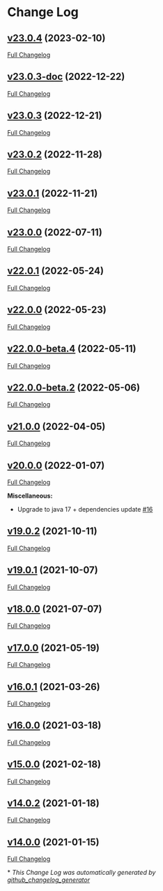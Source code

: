 # Change Log

## [v23.0.4](https://github.com/gisaia/ARLAS-permissions/tree/v23.0.4) (2023-02-10)

[Full Changelog](https://github.com/gisaia/ARLAS-permissions/compare/v23.0.3-doc...v23.0.4)

## [v23.0.3-doc](https://github.com/gisaia/ARLAS-permissions/tree/v23.0.3-doc) (2022-12-22)

[Full Changelog](https://github.com/gisaia/ARLAS-permissions/compare/v23.0.3...v23.0.3-doc)

## [v23.0.3](https://github.com/gisaia/ARLAS-permissions/tree/v23.0.3) (2022-12-21)

[Full Changelog](https://github.com/gisaia/ARLAS-permissions/compare/v23.0.2...v23.0.3)

## [v23.0.2](https://github.com/gisaia/ARLAS-permissions/tree/v23.0.2) (2022-11-28)

[Full Changelog](https://github.com/gisaia/ARLAS-permissions/compare/v23.0.1...v23.0.2)

## [v23.0.1](https://github.com/gisaia/ARLAS-permissions/tree/v23.0.1) (2022-11-21)

[Full Changelog](https://github.com/gisaia/ARLAS-permissions/compare/v23.0.0...v23.0.1)

## [v23.0.0](https://github.com/gisaia/ARLAS-permissions/tree/v23.0.0) (2022-07-11)

[Full Changelog](https://github.com/gisaia/ARLAS-permissions/compare/v22.0.1...v23.0.0)

## [v22.0.1](https://github.com/gisaia/ARLAS-permissions/tree/v22.0.1) (2022-05-24)

[Full Changelog](https://github.com/gisaia/ARLAS-permissions/compare/v22.0.0...v22.0.1)

## [v22.0.0](https://github.com/gisaia/ARLAS-permissions/tree/v22.0.0) (2022-05-23)

[Full Changelog](https://github.com/gisaia/ARLAS-permissions/compare/v22.0.0-beta.4...v22.0.0)

## [v22.0.0-beta.4](https://github.com/gisaia/ARLAS-permissions/tree/v22.0.0-beta.4) (2022-05-11)

[Full Changelog](https://github.com/gisaia/ARLAS-permissions/compare/v22.0.0-beta.2...v22.0.0-beta.4)

## [v22.0.0-beta.2](https://github.com/gisaia/ARLAS-permissions/tree/v22.0.0-beta.2) (2022-05-06)

[Full Changelog](https://github.com/gisaia/ARLAS-permissions/compare/v21.0.0...v22.0.0-beta.2)

## [v21.0.0](https://github.com/gisaia/ARLAS-permissions/tree/v21.0.0) (2022-04-05)

[Full Changelog](https://github.com/gisaia/ARLAS-permissions/compare/v20.0.0...v21.0.0)

## [v20.0.0](https://github.com/gisaia/ARLAS-permissions/tree/v20.0.0) (2022-01-07)

[Full Changelog](https://github.com/gisaia/ARLAS-permissions/compare/v19.0.2...v20.0.0)

**Miscellaneous:**

- Upgrade to java 17 + dependencies update [\#16](https://github.com/gisaia/ARLAS-permissions/issues/16)

## [v19.0.2](https://github.com/gisaia/ARLAS-permissions/tree/v19.0.2) (2021-10-11)

[Full Changelog](https://github.com/gisaia/ARLAS-permissions/compare/v19.0.1...v19.0.2)

## [v19.0.1](https://github.com/gisaia/ARLAS-permissions/tree/v19.0.1) (2021-10-07)

[Full Changelog](https://github.com/gisaia/ARLAS-permissions/compare/v18.0.0...v19.0.1)

## [v18.0.0](https://github.com/gisaia/ARLAS-permissions/tree/v18.0.0) (2021-07-07)

[Full Changelog](https://github.com/gisaia/ARLAS-permissions/compare/v17.0.0...v18.0.0)

## [v17.0.0](https://github.com/gisaia/ARLAS-permissions/tree/v17.0.0) (2021-05-19)

[Full Changelog](https://github.com/gisaia/ARLAS-permissions/compare/v16.0.1...v17.0.0)

## [v16.0.1](https://github.com/gisaia/ARLAS-permissions/tree/v16.0.1) (2021-03-26)

[Full Changelog](https://github.com/gisaia/ARLAS-permissions/compare/v16.0.0...v16.0.1)

## [v16.0.0](https://github.com/gisaia/ARLAS-permissions/tree/v16.0.0) (2021-03-18)

[Full Changelog](https://github.com/gisaia/ARLAS-permissions/compare/v15.0.0...v16.0.0)

## [v15.0.0](https://github.com/gisaia/ARLAS-permissions/tree/v15.0.0) (2021-02-18)

[Full Changelog](https://github.com/gisaia/ARLAS-permissions/compare/v14.0.2...v15.0.0)

## [v14.0.2](https://github.com/gisaia/ARLAS-permissions/tree/v14.0.2) (2021-01-18)

[Full Changelog](https://github.com/gisaia/ARLAS-permissions/compare/v14.0.0...v14.0.2)

## [v14.0.0](https://github.com/gisaia/ARLAS-permissions/tree/v14.0.0) (2021-01-15)

[Full Changelog](https://github.com/gisaia/ARLAS-permissions/compare/eb1a0e5f7a62589b1f1be466b75d821d66a55727...v14.0.0)



\* *This Change Log was automatically generated by [github_changelog_generator](https://github.com/skywinder/Github-Changelog-Generator)*